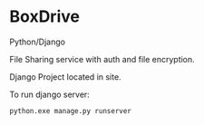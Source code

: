 # BoxDrive

Python/Django

File Sharing service with auth and file encryption.

Django Project located in site.

To run django server: 
```
python.exe manage.py runserver
```

